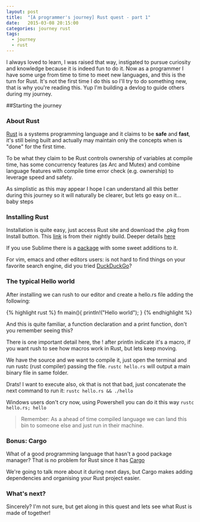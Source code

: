 ```yaml
---
layout: post
title:  "[A programmer's journey] Rust quest - part 1"
date:   2015-03-08 20:15:00
categories: journey rust
tags:
  - journey
  - rust
---
```

I always loved to learn, I was raised that way, instigated to pursue curiosity and knowledge because it is indeed fun to do it.
Now as a programmer I have some urge from time to time to meet new languages, and this is the turn for Rust.
It's not the first time I do this so I'll try to do something new, that is why you're reading this. Yup I'm building a devlog to guide others during my journey.

##Starting the journey

### About Rust

[Rust](http://www.rust-lang.org/) is a systems programming language and it claims to be **safe** and **fast**, it's still being built and actually may maintain only the concepts when is "done" for the first time.  

To be what they claim to be Rust controls ownership of variables at compile time, has some concurrency features (as Arc and Mutex) and combine language features with compile time error check (e.g. ownership) to leverage speed and safety.


As simplistic as this may appear I hope I can understand all this better during this journey so it will naturally be clearer, but lets go easy on it... baby steps

### Installing Rust

Installation is quite easy, just access Rust site and download the .pkg from Install button. This [link](https://static.rust-lang.org/dist/rust-nightly-x86_64-apple-darwin.pkg) is from their nightly build. Deeper details [here](http://doc.rust-lang.org/book/installing-rust.html)


If you use Sublime there is a [package](https://packagecontrol.io/packages/Rust) with some sweet additions to it.


For vim, emacs and other editors users: is not hard to find things on your favorite search engine, did you tried [DuckDuckGo](https://duckduckgo.com/)?

### The typical Hello world

After installing we can rush to our editor and create a hello.rs file adding the following:

{% highlight rust %}
fn main(){
    println!("Hello world");
}
{% endhighlight %}

And this is quite familiar, a function declaration and a print function, don't you remember seeing this?


There is one important detail here, the ! after println indicate it's a macro, if you want rush to see how macros work in Rust, but lets keep moving.


We have the source and we want to compile it, just open the terminal and run rustc (rust compiler) passing the file.
`rustc hello.rs` will output a main binary file in same folder.


Drats! I want to execute also, ok that is not that bad, just concatenate the next command to run it: `rustc hello.rs && ./hello`


Windows users don't cry now, using Powershell you can do it this way
`rustc hello.rs; hello`


> Remember: As a ahead of time compiled language we can land this bin to someone else and just run in their machine.

### Bonus: Cargo

What of a good programming language that hasn't a good package manager? That is no problem for Rust since it has [Cargo](https://crates.io/)

We're going to talk more about it during next days, but Cargo makes adding dependencies and organising your Rust project easier.

### What's next?

Sincerely? I'm not sure, but get along in this quest and lets see what Rust is made of together!
